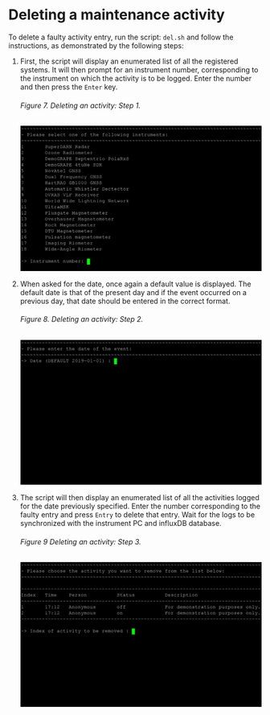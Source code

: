 # Deleting a maintenance activity
To delete a faulty activity entry, run the script: `del.sh` and follow the instructions, as demonstrated by the following steps:

1. First, the script will display an enumerated list of all the registered systems. It will then prompt for an instrument number, corresponding to the instrument on which the activity is to be logged. Enter the number and then press the `Enter` key.

    ###### Figure 7. Deleting an activity: Step 1.
    ![Deleting an activity: Step 1.](images/delete_1.jpg)

1. When asked for the date, once again a default value is displayed. The default date is that of the present day and if the event occurred on a previous day, that date should be entered in the correct format.

    ###### Figure 8. Deleting an activity: Step 2.
    ![Deleting an activity: Step 2.](images/delete_2.jpg)

1. The script will then display an enumerated list of all the activities logged for the date previously specified. Enter the number corresponding to the faulty entry and press `Entry` to delete that entry. Wait for the logs to be synchronized with the instrument PC and influxDB database.

    ###### Figure 9 Deleting an activity: Step 3.
    ![Deleting an activity: Step 3.](images/delete_3.jpg)